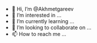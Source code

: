 - 👋 Hi, I’m @Akhmetgareev
- 👀 I’m interested in ...
- 🌱 I’m currently learning ...
- 💞️ I’m looking to collaborate on ...
- 📫 How to reach me ...

<!---
Akhmetgareev/Akhmetgareev is a ✨ special ✨ repository because its `README.md` (this file) appears on your GitHub profile.
You can click the Preview link to take a look at your changes.
--->
